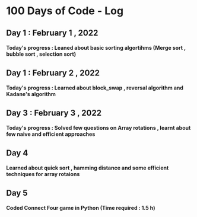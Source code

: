 # 100 Days of Code - Log

## Day 1 :   February 1  , 2022
#### Today's progress : Leaned about basic sorting algortihms (Merge sort , bubble sort , selection sort)

## Day 1 :   February 2 , 2022
#### Today's progress : Learned about block_swap , reversal algorithm and Kadane's algorithm

## Day 3 :    February 3 , 2022
#### Today's progress : Solved few questions on Array rotations , learnt about few naive and efficient approaches

## Day 4 
#### Learned about quick sort , hamming distance and some efficient techniques for array rotaions

## Day 5
#### Coded Connect Four game in Python (Time required :  1.5 h)
